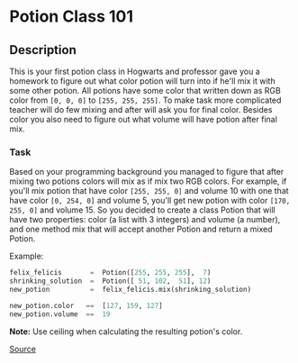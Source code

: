# Potion Class 101

## Description

This is your first potion class in Hogwarts and professor gave you
a homework to figure out what color potion will turn into if he'll
mix it with some other potion. All potions have some color that
written down as RGB color from `[0, 0, 0]` to `[255, 255, 255]`.
To make task more complicated teacher will do few mixing and after
will ask you for final color. Besides color you also need to figure
out what volume will have potion after final mix.

### Task

Based on your programming background you managed to figure that after
mixing two potions colors will mix as if mix two RGB colors. For example,
if you'll mix potion that have color `[255, 255, 0]` and volume 10 with
one that have color `[0, 254, 0]` and volume 5, you'll get new potion
with color `[170, 255, 0]` and volume 15. So you decided to create a
class Potion that will have two properties: color (a list with 3 integers)
and volume (a number), and one method mix that will accept another Potion
and return a mixed Potion.

Example:

```python
felix_felicis       =  Potion([255, 255, 255],  7)
shrinking_solution  =  Potion([ 51, 102,  51], 12)
new_potion          =  felix_felicis.mix(shrinking_solution)

new_potion.color   ==  [127, 159, 127]
new_potion.volume  ==  19
```

**Note:** Use ceiling when calculating the resulting potion's color.

[Source](https://www.codewars.com/kata/5981ff1daf72e8747d000091)
